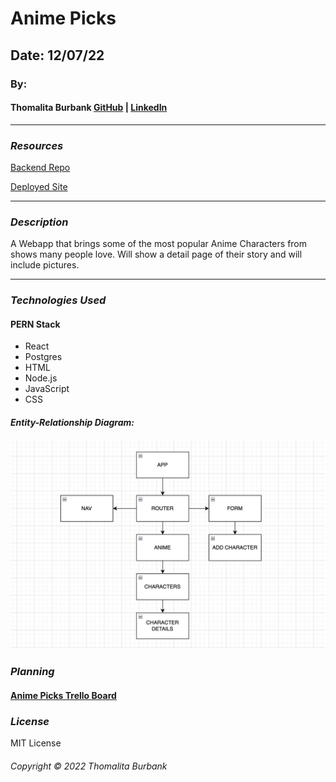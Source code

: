 # Anime Picks

<!-- ![](https://) -->

## Date: 12/07/22

### By:

#### Thomalita Burbank [GitHub](https://github.com/thomalita) | [LinkedIn](https://www.linkedin.com/in/thomalita-burbank/)

---

### **_Resources_**

[Backend Repo](https://github.com/thomalita/tomtom)

[Deployed Site](https://heroku.com)

---

### **_Description_**

A Webapp that brings some of the most popular Anime Characters from shows many people love. Will show a detail page of their story and will include pictures.  

---

### **_Technologies Used_**

#### PERN Stack

- React
- Postgres
- HTML
- Node.js
- JavaScript
- CSS

#### **_Entity-Relationship Diagram:_**

![Component Heirarchy Diagram](./images/anime_picksCHD.png)

### **_Planning_**

#### [Anime Picks Trello Board](https://trello.com/c/sZIkGFng/1-anime-picks)


### **_License_**

MIT License

###### Copyright &copy; 2022 Thomalita Burbank